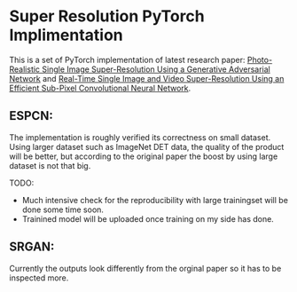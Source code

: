 # Super Resolution PyTorch Implimentation

This is a set of PyTorch implementation of latest research paper:
[Photo-Realistic Single Image Super-Resolution Using a Generative Adversarial Network](https://arxiv.org/abs/1609.04802) and [Real-Time Single Image and Video Super-Resolution Using an Efficient Sub-Pixel Convolutional Neural Network](https://arxiv.org/abs/1609.05158).

## ESPCN:
The implementation is roughly verified its correctness on small dataset. Using larger dataset such as ImageNet DET data, the quality of the product will be better, but according to the original paper the boost by using large dataset is not that big.

TODO: 

* Much intensive check for the reproducibility with large trainingset will be done some time soon.
* Trainined model will be uploaded once training on my side has done.


## SRGAN:
Currently the outputs look differently from the orginal paper so it has to be inspected more.


